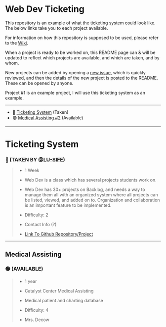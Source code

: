 # Web Dev Ticketing

This repository is an example of what the ticketing system could look like. The below links take you to each project available.

For information on how this repository is supposed to be used, please refer to the [Wiki](https://github.com/LU-SIFE/Web-Dev-Ticketing/wiki).

When a project is ready to be worked on, this README page can & will be updated to reflect which projects are available, and which are taken, and by whom.

New projects can be added by opening a [new issue](https://github.com/LU-SIFE/Web-Dev-Ticketing/issues/1), which is quickly reviewed, and then the details of the new project is posted to the README. These can be opened by anyone.

Project #1 is an example project, I will use this ticketing system as an example.

---

- :red_circle: [Ticketing System](#Ticketing-System) (Taken)<br>
- :green_circle: [Medical Assisting #2](#Medical-Assisting) (Available)<br>

---

# Ticketing System
### :red_circle: (TAKEN BY [@LU-SIFE](https://github.com/LU-SIFE))

> - 1 Week
>
> - Web Dev is a class which has several projects students work on.
>
> - Web Dev has 30+ projects on Backlog, and needs a way to manage them all with an organized system where all projects can be listed, viewed, and added on to. Organization and collaboration is an important feature to be implemented.
>
> - Difficulty: 2
>
> - Contact Info (?)
>
> - [Link To Github Repository/Project](https://github.com/LU-SIFE/Web-Dev-Ticketing)

---

## Medical Assisting
### :green_circle: (AVAILABLE)

> - 1 year
>
> - Catalyst Center Medical Assisting
>
> - Medical patient and charting database
>
> - Difficulty: 4
>
> - Mrs. Decow